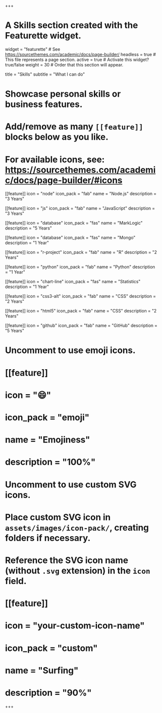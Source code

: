 +++
# A Skills section created with the Featurette widget.
widget = "featurette"  # See https://sourcethemes.com/academic/docs/page-builder/
headless = true  # This file represents a page section.
active = true  # Activate this widget? true/false
weight = 30  # Order that this section will appear.

title = "Skills"
subtitle = "What I can do"

# Showcase personal skills or business features.
# 
# Add/remove as many `[[feature]]` blocks below as you like.
# 
# For available icons, see: https://sourcethemes.com/academic/docs/page-builder/#icons

[[feature]]
  icon = "node"
  icon_pack = "fab"
  name = "Node.js"
  description = "3 Years"

[[feature]]
    icon = "js"
    icon_pack = "fab"
    name = "JavaScript"
    description = "3 Years"
    
[[feature]]
    icon = "database"
    icon_pack = "fas"
    name = "MarkLogic"
    description = "5 Years"
    
[[feature]]
    icon = "database"
    icon_pack = "fas"
    name = "Mongo"
    description = "1 Year"

[[feature]]
  icon = "r-project"
  icon_pack = "fab"
  name = "R"
  description = "2 Years"
  
[[feature]]
  icon = "python"
  icon_pack = "fab"
  name = "Python"
  description = "1 Year"
  
[[feature]]
  icon = "chart-line"
  icon_pack = "fas"
  name = "Statistics"
  description = "1 Year"
    
[[feature]]
    icon = "css3-alt"
    icon_pack = "fab"
    name = "CSS"
    description = "2 Years"
    
[[feature]]
    icon = "html5"
    icon_pack = "fab"
    name = "CSS"
    description = "2 Years"
    
[[feature]]
    icon = "github"
    icon_pack = "fab"
    name = "GitHub"
    description = "5 Years"

# Uncomment to use emoji icons.
# [[feature]]
#  icon = ":smile:"
#  icon_pack = "emoji"
#  name = "Emojiness"
#  description = "100%"  

# Uncomment to use custom SVG icons.
# Place custom SVG icon in `assets/images/icon-pack/`, creating folders if necessary.
# Reference the SVG icon name (without `.svg` extension) in the `icon` field.
# [[feature]]
#  icon = "your-custom-icon-name"
#  icon_pack = "custom"
#  name = "Surfing"
#  description = "90%"

+++
